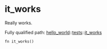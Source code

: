 # it_works

Really
works.

Fully qualified path: [hello_world](./hello_world.md)::[tests](./hello_world-tests.md)::[it_works](./hello_world-tests-it_works.md)

<pre><code class="language-rust">fn it_works()</code></pre>

